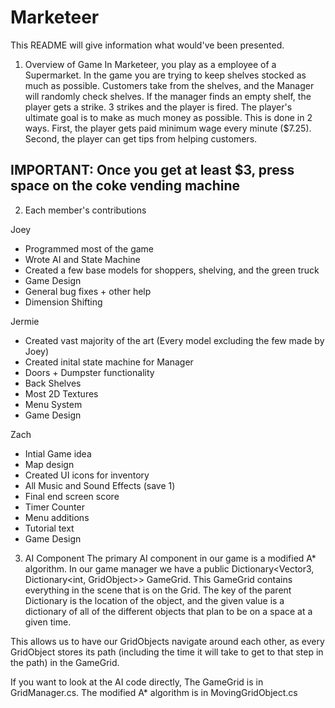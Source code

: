 # Marketeer
This README will give information what would've been presented.

1. Overview of Game
In Marketeer, you play as a employee of a Supermarket.
In the game you are trying to keep shelves stocked as much
as possible. Customers take from the shelves, and the Manager
will randomly check shelves. If the manager finds an empty shelf,
the player gets a strike. 3 strikes and the player is fired.
The player's ultimate goal is to make as much money as possible.
This is done in 2 ways. First, the player gets paid minimum wage
every minute ($7.25). Second, the player can get tips from helping customers.

## IMPORTANT: Once you get at least $3, press space on the coke vending machine

2. Each member's contributions

Joey
- Programmed most of the game
- Wrote AI and State Machine
- Created a few base models for shoppers, shelving, and the green truck
- Game Design
- General bug fixes + other help
- Dimension Shifting

Jermie
- Created vast majority of the art (Every model excluding the few made by Joey)
- Created inital state machine for Manager
- Doors + Dumpster functionality
- Back Shelves
- Most 2D Textures
- Menu System
- Game Design

Zach
- Intial Game idea
- Map design
- Created UI icons for inventory
- All Music and Sound Effects (save 1)
- Final end screen score
- Timer Counter
- Menu additions
- Tutorial text
- Game Design

3. AI Component
The primary AI component in our game is a modified A* algorithm.
In our game manager we have a public Dictionary<Vector3, Dictionary<int, GridObject>> GameGrid.
This GameGrid contains everything in the scene that is on the Grid. The key of the parent
Dictionary is the location of the object, and the given value is a dictionary of all of the
different objects that plan to be on a space at a given time. 

This allows us to have our GridObjects navigate around each other, as every GridObject
stores its path (including the time it will take to get to that step in the path) in the GameGrid.

If you want to look at the AI code directly, The GameGrid is in GridManager.cs.
The modified A* algorithm is in MovingGridObject.cs